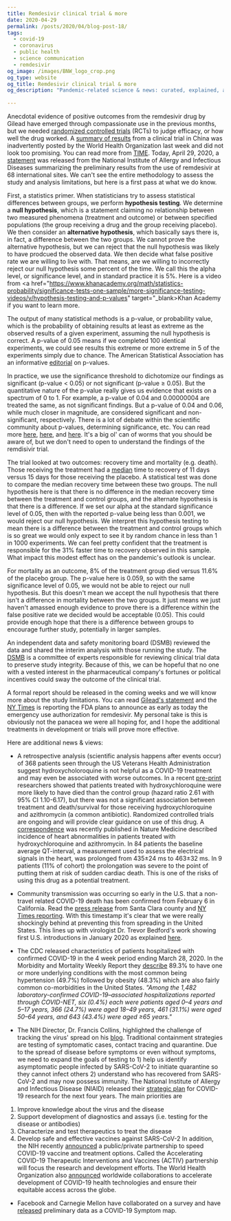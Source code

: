 ```yaml
---
title: Remdesivir clinical trial & more
date: 2020-04-29
permalink: /posts/2020/04/blog-post-18/
tags:
  - covid-19
  - coronavirus
  - public health
  - science communication
  - remdesivir
og_image: /images/BNW_logo_crop.png
og_type: website
og_title: Remdesivir clinical trial & more
og_description: "Pandemic-related science & news: curated, explained, and editoralized for a general audience"
  
---
```

Anecdotal evidence of positive outcomes from the remdesivir drug by Gilead have emerged through compassionate use in the previous months, but we needed <a href="https://www.ncbi.nlm.nih.gov/pmc/articles/PMC3196997/" target="_blank">randomized controlled trials</a> (RCTs) to judge efficacy, or how well the drug worked. A <a href="https://www.statnews.com/2020/04/23/data-on-gileads-remdesivir-released-by-accident-show-no-benefit-for-coronavirus-patients" target="_blank">summary of results</a> from a clinical trial in China was inadvertently posted by the World Health Organization last week and did not look too promising. You can read more from <a href="https://time.com/5826618/remdesivir-leaked-data-who-website/" target="_blank">TIME</a>. Today, April 29, 2020, a <a href="https://www.niaid.nih.gov/news-events/nih-clinical-trial-shows-remdesivir-accelerates-recovery-advanced-covid-19" target="_blank">statement</a> was released from the National Institute of Allergy and Infectious Diseases summarizing the preliminary results from the use of remdesivir at 68 international sites. We can't see the entire methodology to assess the study and analysis limitations, but here is a first pass at what we do know.

First, a statistics primer. When statisticians try to assess statistical differences between groups, we perform **hypothesis testing**. We determine a **null hypothesis**, which is a statement claiming no relationship between two measured phenomena (treatment and outcome) or between specified populations (the group receiving a drug and the group receiving placebo). We then consider an **alternative hypothesis**, which basically says there is, in fact, a difference between the two groups. We cannot prove the alternative hypothesis, but we can reject that the null hypothesis was likely to have prodcued the observed data. We then decide what false positive rate we are willing to live with. That means, are we willing to incorrectly reject our null hypothesis some percent of the time. We call this the alpha level, or significance level, and in standard practice it is 5%. Here is a video from <a href="https://www.khanacademy.org/math/statistics-probability/significance-tests-one-sample/more-significance-testing-videos/v/hypothesis-testing-and-p-values" target="_blank>Khan Academy</a> if you want to learn more.

The output of many statistical methods is a p-value, or probability value, which is the probability of obtaining results at least as extreme as the observed results of a given experiment, assuming the null hypothesis is correct. A p-value of 0.05 means if we completed 100 identical experiments, we could see results this extreme or more extreme in 5 of the experiments simply due to chance. The American Statistical Association has an informative <a href="https://amstat.tandfonline.com/doi/full/10.1080/00031305.2016.1154108" target="_blank">editorial</a> on p-values.

In practice, we use the significance threshold to dichotomize our findings as significant (p-value < 0.05) or not significant (p-value ≥ 0.05). But the quantitative nature of the p-value really gives us evidence that exists on a spectrum of 0 to 1. For example, a p-value of 0.04 and 0.00000004 are treated the same, as not significant findings. But a p-value of 0.04 and 0.06, while much closer in magnitude, are considered significant and non-significant, respectively. There is a lot of debate within the scientific community about p-values, determining significance, etc. You can read more <a href="https://www.nature.com/articles/d41586-019-00857-9" target="_blank">here</a>, <a href="https://www.vox.com/science-and-health/2017/7/31/16021654/p-values-statistical-significance-redefine-0005" target="_blank">here</a>, and <a href="https://jamanetwork.com/journals/jama/article-abstract/2676503" target="_blank">here</a>. It's a big ol' can of worms that you should be aware of, but we don't need to open to understand the findings of the remdisivir trial.

The trial looked at two outcomes: recovery time and  mortality (e.g. death). Those receiving the treatment had a <a href="https://www.khanacademy.org/math/statistics-probability/summarizing-quantitative-data/mean-median-basics/a/mean-median-and-mode-review" target="_blank">median</a> time to recovery of 11 days versus 15 days for those receiving the placebo. A statistical test was done to compare the median recovery time between these two groups. The null hypothesis here is that there is no difference in the median recovery time between the treatment and control groups, and the alternate hypothesis is that there is a difference. If we set our alpha at the standard significance level of 0.05, then with the reported p-value being less than 0.001, we would reject our null hypothesis. We interpret this hypothesis testing to mean there is a difference between the treatment and control groups which is so great we would only expect to see it by random chance in less than 1 in 1000 experiments. We can feel pretty confident that the treatment is responsible for the 31% faster time to recovery observed in this sample. What impact this modest effect has on the pandemic's outlook is unclear.

For mortality as an outcome, 8% of the treatment group died versus 11.6% of the placebo group. The p-value here is 0.059, so with the same significance level of 0.05, we would not be able to reject our null hypothesis. But this doesn't mean we accept the null hypothesis that there isn't a difference in mortality between the two groups. It just means we just haven't amassed enough evidence to prove there is a difference within the false positive rate we decided would be acceptable (0.05). This could provide enough hope that there is a difference between groups to encourage further study, potentially in larger samples.

An independent data and safety monitoring board (DSMB) reviewed the data and shared the interim analysis with those running the study. The <a href="https://www.drugabuse.gov/research/clinical-research/guidelines-establishing-data-safety-monitoring" target="_blank">DSMB</a> is a committee of experts responsible for reviewing clinical trial data to preserve study integrity. Because of this, we can be hopeful that no one with a vested interest in the pharmaceutical company's fortunes or political incentives could sway the outcome of the clinical trial.

A formal report should be released in the coming weeks and we will know more about the study limitations. You can read <a href="https://www.gilead.com/news-and-press/press-room/press-releases/2020/4/gilead-announces-results-from-phase-3-trial-of-investigational-antiviral-remdesivir-in-patients-with-severe-covid-19" target="_blank">Gilead's statement</a> and the <a href="https://www.nytimes.com/2020/04/29/us/coronavirus-usa-cases-deaths.html" target="_blank">NY Times</a> is reporting the FDA plans to announce as early as today the emergency use authorization for remdesivir. My personal take is this is obviously not the panacea we were all hoping for, and I hope the additional treatments in development or trials will prove more effective.

Here are additional news & views:

* A retrospective analysis (scientific analysis happens after events occur) of 368 patients seen through the US Veterans Health Administration suggest hydroxycholoroquine is not helpful as a COVID-19 treatment and may even be associated with worse outcomes. In a recent <a href="https://www.medrxiv.org/content/medrxiv/early/2020/04/21/2020.04.16.20065920.full.pdf" target="_blank">pre-print</a> researchers showed that patients treated with hydroxychloroquine were more likely to have died than the control group (hazard ratio 2.61 with 95% CI 1.10-6.17), but there was not a significant association between treatment and death/survival for those receiving hydroxychloroquine and azithromycin (a common antibiotic). Randomized controlled trials are ongoing and will provide clear guidance on use of this drug. A <a href="https://www.nature.com/articles/s41591-020-0888-2" target="_blank">correspondence</a> was recently published in Nature Medicine described incidence of heart abnormalities in patients treated with hydroxychloroquine and azithromycin. In 84 patients the baseline average QT-interval, a measurement used to assess the electrical signals in the heart, was prolonged from 435±24 ms to 463±32 ms. In 9 patients (11% of cohort) the prolongation was severe to the point of putting them at risk of sudden cardiac death. This is one of the risks of using this drug as a potential treatment.

* Community transmission was occurring so early in the U.S. that a non-travel related COVID-19 death has been confirmed from February 6 in California. Read the <a href="https://www.sccgov.org/sites/covid19/Pages/press-release-04-21-20-early.aspx" target="_blank">press release</a> from Santa Clara county and <a href="https://www.nytimes.com/2020/04/22/us/santa-clara-county-coronavirus-death.html" target="_blank">NY Times reporting</a>. With this timestamp it's clear that we were really shockingly behind at preventing this from spreading in the United States. This lines up with virologist Dr. Trevor Bedford's work showing first U.S. introductions in January 2020 as explained <a href="https://twitter.com/trvrb/status/1253038550834020352" target="_blank">here</a>.

* The CDC released characteristics of patients hospitalized with confirmed COVID-19 in the 4 week period ending March 28, 2020. In the Morbidity and Mortality Weekly Report they <a href="https://www.cdc.gov/mmwr/volumes/69/wr/mm6915e3.htm?s_cid=mm6915e3_w" target="_blank">describe</a> 89.3% to have one or more underlying conditions with the most common being hypertension (49.7%) followed by obesity (48.3%) which are also fairly common co-morbidities in the United States. *"Among the 1,482 laboratory-confirmed COVID-19–associated hospitalizations reported through COVID-NET, six (0.4%) each were patients aged 0–4 years and 5–17 years, 366 (24.7%) were aged 18–49 years, 461 (31.1%) were aged 50–64 years, and 643 (43.4%) were aged ≥65 years."*

* The NIH Director, Dr. Francis Collins, highlighted the challenge of tracking the virus' spread on his <a href="https://directorsblog.nih.gov/2020/04/23/the-challenge-of-tracking-covid-19s-stealthy-spread/" target="_blank">blog</a>. Traditional containment strategies are testing of symptomatic cases, contact tracing and quarantine. Due to the spread of disease before symptoms or even without symptoms, we need to expand the goals of testing to 1) help us identify asymptomatic people infected by SARS-CoV-2 to initiate quarantine so they cannot infect others 2) understand who has recovered from SARS-CoV-2 and may now possess immunity. The National Institute of Allergy and Infectious Disease (NIAID) released their <a href="https://www.niaid.nih.gov/sites/default/files/NIAID-COVID-19-Strategic-Plan-2020.pdf" target="_blank">strategic plan</a> for COVID-19 research for the next four years. The main priorities are
1) Improve knowledge about the virus and the disease
2) Support development of diagnostics and assays (i.e. testing for the disease or antibodies)
3) Characterize and test therapeutics to treat the disease
4) Develop safe and effective vaccines against SARS-CoV-2
In addition, the NIH recently <a href="https://www.nih.gov/news-events/news-releases/nih-launch-public-private-partnership-speed-covid-19-vaccine-treatment-options" target="_blank">announced</a> a public/private partnership to speed COVID-19 vaccine and treatment options. Called the Accelerating COVID-19 Therapeutic Interventions and Vaccines (ACTIV) partnership will focus the research and development efforts. The World Health Organization also <a href="https://www.who.int/news-room/events/detail/2020/04/24/default-calendar/global-collaboration-to-accelerate-new-covid-19-tools" target="_blank">announced</a> worldwide collaborations to accelerate development of COVID-19 health technologies and ensure their equitable access across the globe.

* Facebook and Carnegie Mellon have collaborated on a survey and have <a href="https://covid-survey.dataforgood.fb.com" target="_blank">released</a> preliminary data as a COVID-19 Symptom map.

